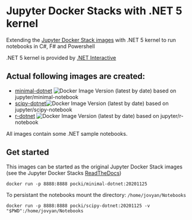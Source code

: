 # Jupyter Docker Stacks with .NET 5 kernel

Extending the [Jupyter Docker Stack images](https://github.com/jupyter/docker-stacks) with .NET 5 kernel to run notebooks in C#, F# and Powershell

.NET 5 kernel is provided by [.NET Interactive](https://github.com/dotnet/interactive)

## Actual following images are created:
* [minimal-dotnet](https://hub.docker.com/r/pocki/minimal-dotnet) ![Docker Image Version (latest by date)](https://img.shields.io/docker/v/pocki/minimal-dotnet) based on jupyter/minimal-notebook
* [scipy-dotnet](https://hub.docker.com/r/pocki/scipy-dotnet)![Docker Image Version (latest by date)](https://img.shields.io/docker/v/pocki/scipy-dotnet) based on jupyter/scipy-notebook
* [r-dotnet](https://hub.docker.com/r/pocki/r-dotnet) ![Docker Image Version (latest by date)](https://img.shields.io/docker/v/pocki/r-dotnet) based on jupyter/r-notebook

All images contain some .NET sample notebooks.

## Get started

This images can be started as the original Jupyter Docker Stack images (see the Jupyter Docker Stacks [ReadTheDocs](https://jupyter-docker-stacks.readthedocs.io/en/latest/index.html))

```
docker run -p 8888:8888 pocki/minimal-dotnet:20201125
```

To persistant the notebooks mount the directory: `/home/jovyan/Notebooks`
```
docker run -p 8888:8888 pocki/scipy-dotnet:20201125 -v "$PWD":/home/jovyan/Notebooks
```
